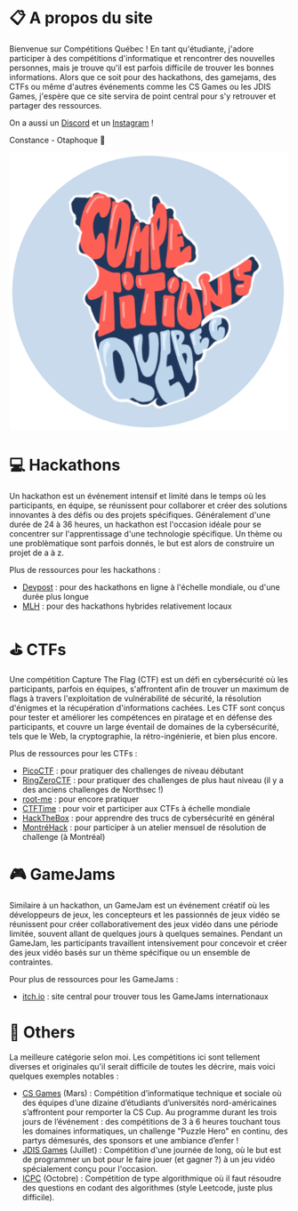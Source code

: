 # 📋 A propos du site

Bienvenue sur Compétitions Québec ! En tant qu'étudiante, j'adore participer à des compétitions d'informatique et rencontrer des nouvelles personnes, mais je trouve qu'il est parfois difficile de trouver les bonnes informations. Alors que ce soit pour des hackathons, des gamejams, des CTFs ou même d'autres événements comme les CS Games ou les JDIS Games, j'espère que ce site servira de point central pour s'y retrouver et partager des ressources.

On a aussi un [Discord](https://discord.gg/UYAk93a2ZS) et un [Instagram](https://www.instagram.com/competitionsqc.ca/) !

Constance - Otaphoque 🦭

![Da logo](../static/images/logo3.png)

# 💻 Hackathons

Un hackathon est un événement intensif et limité dans le temps où les participants, en équipe, se réunissent pour collaborer et créer des solutions innovantes à des défis ou des projets spécifiques. Généralement d'une durée de 24 à 36 heures, un hackathon est l'occasion idéale pour se concentrer sur l'apprentissage d'une technologie spécifique. Un thème ou une problèmatique sont parfois donnés, le but est alors de construire un projet de a à z.

Plus de ressources pour les hackathons :
- [Devpost](https://devpost.com/) : pour des hackathons en ligne à l'échelle mondiale, ou d'une durée plus longue
- [MLH](https://mlh.io/) : pour des hackathons hybrides relativement locaux

# ⛳️ CTFs

Une compétition Capture The Flag (CTF) est un défi en cybersécurité où les participants, parfois en équipes, s'affrontent afin de trouver un maximum de flags à travers l'exploitation de vulnérabilité de sécurité, la résolution d'énigmes et la récupération d'informations cachées. Les CTF sont conçus pour tester et améliorer les compétences en piratage et en défense des participants, et couvre un large éventail de domaines de la cybersécurité, tels que le Web, la cryptographie, la rétro-ingénierie, et bien plus encore.

Plus de ressources pour les CTFs :
- [PicoCTF](https://picoctf.org/) : pour pratiquer des challenges de niveau débutant
- [RingZeroCTF](https://ringzer0ctf.com/) : pour pratiquer des challenges de plus haut niveau (il y a des anciens challenges de Northsec !)
- [root-me](https://www.root-me.org/?lang=fr) : pour encore pratiquer
- [CTFTime](https://ctftime.org/) : pour voir et participer aux CTFs à échelle mondiale
- [HackTheBox](https://www.hackthebox.com/) : pour apprendre des trucs de cybersécurité en général
- [MontréHack](https://montrehack.ca/) : pour participer à un atelier mensuel de résolution de challenge (à Montréal)

# 🎮 GameJams

Similaire à un hackathon, un GameJam est un événement créatif où les développeurs de jeux, les concepteurs et les passionnés de jeux vidéo se réunissent pour créer collaborativement des jeux vidéo dans une période limitée, souvent allant de quelques jours à quelques semaines. Pendant un GameJam, les participants travaillent intensivement pour concevoir et créer des jeux vidéo basés sur un thème spécifique ou un ensemble de contraintes.

Pour plus de ressources pour les GameJams :
- [itch.io](https://itch.io/jams) : site central pour trouver tous les GameJams internationaux

# 👾 Others

La meilleure catégorie selon moi. Les compétitions ici sont tellement diverses et originales qu'il serait difficile de toutes les décrire, mais voici quelques exemples notables : 
- [CS Games](https://csgames.org/) (Mars) : Compétition d’informatique technique et sociale où des équipes d’une dizaine d’étudiants d’universités nord-américaines s’affrontent pour remporter la CS Cup. Au programme durant les trois jours de l’événement : des compétitions de 3 à 6 heures touchant tous les domaines informatiques, un challenge "Puzzle Hero" en continu, des partys démesurés, des sponsors et une ambiance d’enfer ! 
- [JDIS Games](https://jdis.ca/) (Juillet) : Compétition d'une journée de long, où le but est de programmer un bot pour le faire jouer (et gagner ?) à un jeu vidéo spécialement conçu pour l'occasion.
- [ICPC](https://na.icpc.global/nena/) (Octobre) : Compétition de type algorithmique où il faut résoudre des questions en codant des algorithmes (style Leetcode, juste plus difficile).